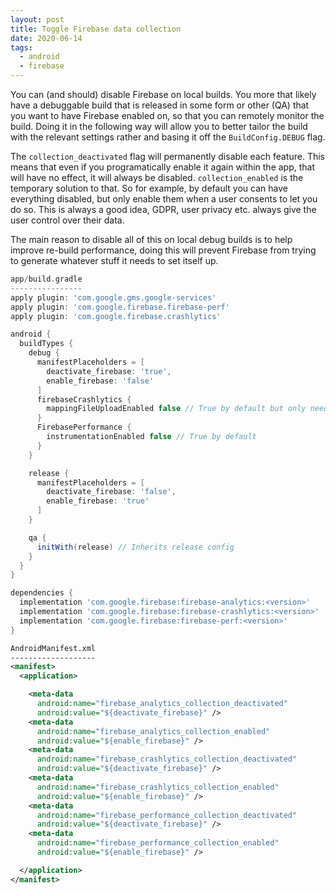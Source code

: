 ```yaml
---
layout: post
title: Toggle Firebase data collection
date: 2020-06-14
tags:
  - android
  - firebase
---
```


You can (and should) disable Firebase on local builds. You more that likely have a debuggable build that is released in some form or other (QA) that you want to have Firebase enabled on, so that you can remotely monitor the build. Doing it in the following way will allow you to better tailor the build with the relevant settings rather and basing it off the `BuildConfig.DEBUG` flag.

The `collection_deactivated` flag will permanently disable each feature. This means that even if you programatically enable it again within the app, that will have no effect, it will always be disabled. `collection_enabled` is the temporary solution to that. So for example, by default you can have everything disabled, but only enable them when a user consents to let you do so. This is always a good idea, GDPR, user privacy etc. always give the user control over their data.

The main reason to disable all of this on local debug builds is to help improve re-build performance, doing this will prevent Firebase from trying to generate whatever stuff it needs to set itself up.

```groovy
app/build.gradle
----------------
apply plugin: 'com.google.gms.google-services'
apply plugin: 'com.google.firebase.firebase-perf'
apply plugin: 'com.google.firebase.crashlytics'

android {
  buildTypes {
    debug {
      manifestPlaceholders = [
        deactivate_firebase: 'true',
        enable_firebase: 'false'
      ]
      firebaseCrashlytics {
        mappingFileUploadEnabled false // True by default but only needed on proguarded builds
      }
      FirebasePerformance {
        instrumentationEnabled false // True by default
      }
    }

    release {
      manifestPlaceholders = [
        deactivate_firebase: 'false',
        enable_firebase: 'true'
      ]
    }

    qa {
      initWith(release) // Inherits release config
    }
  }
}

dependencies {
  implementation 'com.google.firebase:firebase-analytics:<version>'
  implementation 'com.google.firebase:firebase-crashlytics:<version>'
  implementation 'com.google.firebase:firebase-perf:<version>'
}
```

```xml
AndroidManifest.xml
-------------------
<manifest>
  <application>

    <meta-data
      android:name="firebase_analytics_collection_deactivated"
      android:value="${deactivate_firebase}" />
    <meta-data
      android:name="firebase_analytics_collection_enabled"
      android:value="${enable_firebase}" />
    <meta-data
      android:name="firebase_crashlytics_collection_deactivated"
      android:value="${deactivate_firebase}" />
    <meta-data
      android:name="firebase_crashlytics_collection_enabled"
      android:value="${enable_firebase}" />
    <meta-data
      android:name="firebase_performance_collection_deactivated"
      android:value="${deactivate_firebase}" />
    <meta-data
      android:name="firebase_performance_collection_enabled"
      android:value="${enable_firebase}" />

  </application>
</manifest>
```

